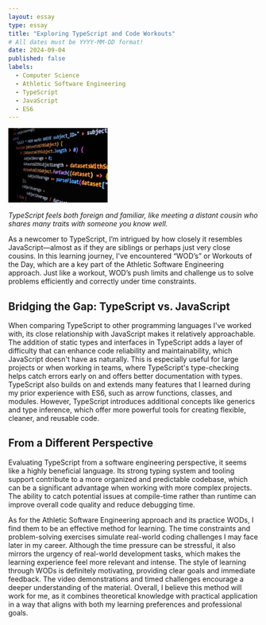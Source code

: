 ```yaml
---
layout: essay
type: essay
title: "Exploring TypeScript and Code Workouts"
# All dates must be YYYY-MM-DD format!
date: 2024-09-04
published: false
labels:
  - Computer Science
  - Athletic Software Engineering
  - TypeScript
  - JavaScript
  - ES6
---
```


<img width="200px" class="rounded float-start pe-4" src="../img/essay1pic.jpg">

*TypeScript feels both foreign and familiar, like meeting a distant cousin who shares many traits with someone you know well.*

  As a newcomer to TypeScript, I’m intrigued by how closely it resembles JavaScript—almost as if they are siblings or perhaps just very close cousins. In this learning journey, I've encountered “WOD’s” or Workouts of the Day, which are a key part of the Athletic Software Engineering approach. Just like a workout, WOD’s push limits and challenge us to solve problems efficiently and correctly under time constraints. 

## Bridging the Gap: TypeScript vs. JavaScript

  When comparing TypeScript to other programming languages I've worked with, its close relationship with JavaScript makes it relatively approachable. The addition of static types and interfaces in TypeScript adds a layer of difficulty that can enhance code reliability and maintainability, which JavaScript doesn't have as naturally. This is especially useful for large projects or when working in teams, where TypeScript's type-checking helps catch errors early on and offers better documentation with types.
  TypeScript also builds on and extends many features that I learned during my prior experience with ES6, such as arrow functions, classes, and modules. However, TypeScript introduces additional concepts like generics and type inference, which offer more powerful tools for creating flexible, cleaner, and reusable code.

## From a Different Perspective 

  Evaluating TypeScript from a software engineering perspective, it seems like a highly beneficial language. Its strong typing system and tooling support contribute to a more organized and predictable codebase, which can be a significant advantage when working with more complex projects. The ability to catch potential issues at compile-time rather than runtime can improve overall code quality and reduce debugging time.


  
  As for the Athletic Software Engineering approach and its practice WODs, I find them to be an effective method for learning. The time constraints and problem-solving exercises simulate real-world coding challenges I may face later in my career. Although the time pressure can be stressful, it also mirrors the urgency of real-world development tasks, which makes the learning experience feel more relevant and intense. The style of learning through WODs is definitely motivating, providing clear goals and immediate feedback. The video demonstrations and timed challenges encourage a deeper understanding of the material. Overall, I believe this method will work for me, as it combines theoretical knowledge with practical application in a way that aligns with both my learning preferences and professional goals.
